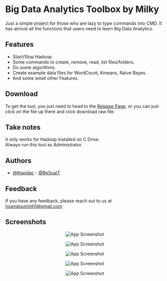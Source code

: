 # Big Data Analytics Toolbox by Milky

Just a simple project for those who are lazy to type commands into CMD. It has almost all the functions that users need to learn Big Data Analytics.


## Features

- Start/Stop Hadoop.
- Some commands to create, remove, read, list files/folders.
- Do some algorithms.
- Create example data files for WordCount, Kmeans, Naive Bayes.
- And some small other Features.


## Download

To get the tool, you just need to head to the [Release Page](https://github.com/BeSuaIT/Big-Data-Analytics-Toolbox-by-Milky/releases), or you can just click on the file up there and click download raw file.
    
## Take notes

It only works for Hadoop installed on C Drive.
<br>
Always run this tool as Administrator.


## Authors

- [@thaodac](https://thaodac.github.io/tlu_bigdata/) - [@BeSuaIT](https://github.com/BeSuaIT)


## Feedback

If you have any feedback, please reach out to us at hoangluuminh1@gmail.com


## Screenshots

<div align="center">

![App Screenshot](https://i.imgur.com/SklmzF1.png)

![App Screenshot](https://i.imgur.com/FPK79VV.png)

![App Screenshot](https://i.imgur.com/07fyTdU.png)

![App Screenshot](https://i.imgur.com/wy3YXVe.png)

![App Screenshot](https://i.imgur.com/PIKEdnK.png)

</div>
